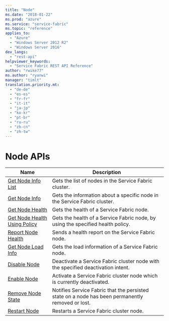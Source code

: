```yaml
---
title: "Node"
ms.date: "2018-01-22"
ms.prod: "azure"
ms.service: "service-fabric"
ms.topic: "reference"
applies_to: 
  - "Azure"
  - "Windows Server 2012 R2"
  - "Windows Server 2016"
dev_langs: 
  - "rest-api"
helpviewer_keywords: 
  - "Service Fabric REST API Reference"
author: "rwike77"
ms.author: "ryanwi"
manager: "timlt"
translation.priority.mt: 
  - "de-de"
  - "es-es"
  - "fr-fr"
  - "it-it"
  - "ja-jp"
  - "ko-kr"
  - "pt-br"
  - "ru-ru"
  - "zh-cn"
  - "zh-tw"
---
```

# Node APIs

| Name | Description |
| --- | --- |
| [Get Node Info List](sfclient-v61-api-getnodeinfolist.md) | Gets the list of nodes in the Service Fabric cluster.<br/> |
| [Get Node Info](sfclient-v61-api-getnodeinfo.md) | Gets the information about a specific node in the Service Fabric cluster.<br/> |
| [Get Node Health](sfclient-v61-api-getnodehealth.md) | Gets the health of a Service Fabric node.<br/> |
| [Get Node Health Using Policy](sfclient-v61-api-getnodehealthusingpolicy.md) | Gets the health of a Service Fabric node, by using the specified health policy.<br/> |
| [Report Node Health](sfclient-v61-api-reportnodehealth.md) | Sends a health report on the Service Fabric node.<br/> |
| [Get Node Load Info](sfclient-v61-api-getnodeloadinfo.md) | Gets the load information of a Service Fabric node.<br/> |
| [Disable Node](sfclient-v61-api-disablenode.md) | Deactivate a Service Fabric cluster node with the specified deactivation intent.<br/> |
| [Enable Node](sfclient-v61-api-enablenode.md) | Activate a Service Fabric cluster node which is currently deactivated.<br/> |
| [Remove Node State](sfclient-v61-api-removenodestate.md) | Notifies Service Fabric that the persisted state on a node has been permanently removed or lost.<br/> |
| [Restart Node](sfclient-v61-api-restartnode.md) | Restarts a Service Fabric cluster node.<br/> |


